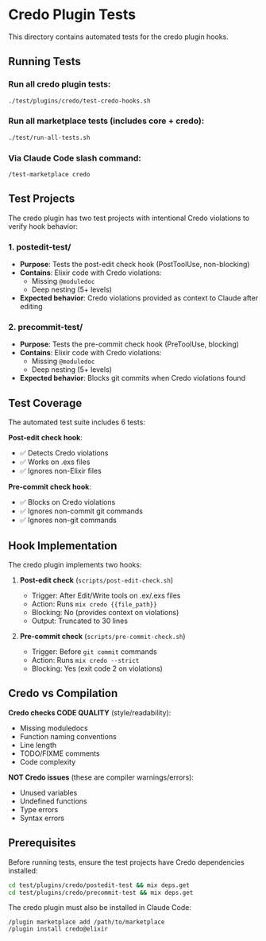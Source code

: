 # Credo Plugin Tests

This directory contains automated tests for the credo plugin hooks.

## Running Tests

### Run all credo plugin tests:
```bash
./test/plugins/credo/test-credo-hooks.sh
```

### Run all marketplace tests (includes core + credo):
```bash
./test/run-all-tests.sh
```

### Via Claude Code slash command:
```
/test-marketplace credo
```

## Test Projects

The credo plugin has two test projects with intentional Credo violations to verify hook behavior:

### 1. postedit-test/
- **Purpose**: Tests the post-edit check hook (PostToolUse, non-blocking)
- **Contains**: Elixir code with Credo violations:
  - Missing `@moduledoc`
  - Deep nesting (5+ levels)
- **Expected behavior**: Credo violations provided as context to Claude after editing

### 2. precommit-test/
- **Purpose**: Tests the pre-commit check hook (PreToolUse, blocking)
- **Contains**: Elixir code with Credo violations:
  - Missing `@moduledoc`
  - Deep nesting (5+ levels)
- **Expected behavior**: Blocks git commits when Credo violations found

## Test Coverage

The automated test suite includes 6 tests:

**Post-edit check hook**:
- ✅ Detects Credo violations
- ✅ Works on .exs files
- ✅ Ignores non-Elixir files

**Pre-commit check hook**:
- ✅ Blocks on Credo violations
- ✅ Ignores non-commit git commands
- ✅ Ignores non-git commands

## Hook Implementation

The credo plugin implements two hooks:

1. **Post-edit check** (`scripts/post-edit-check.sh`)
   - Trigger: After Edit/Write tools on .ex/.exs files
   - Action: Runs `mix credo {{file_path}}`
   - Blocking: No (provides context on violations)
   - Output: Truncated to 30 lines

2. **Pre-commit check** (`scripts/pre-commit-check.sh`)
   - Trigger: Before `git commit` commands
   - Action: Runs `mix credo --strict`
   - Blocking: Yes (exit code 2 on violations)

## Credo vs Compilation

**Credo checks CODE QUALITY** (style/readability):
- Missing moduledocs
- Function naming conventions
- Line length
- TODO/FIXME comments
- Code complexity

**NOT Credo issues** (these are compiler warnings/errors):
- Unused variables
- Undefined functions
- Type errors
- Syntax errors

## Prerequisites

Before running tests, ensure the test projects have Credo dependencies installed:
```bash
cd test/plugins/credo/postedit-test && mix deps.get
cd test/plugins/credo/precommit-test && mix deps.get
```

The credo plugin must also be installed in Claude Code:
```
/plugin marketplace add /path/to/marketplace
/plugin install credo@elixir
```
